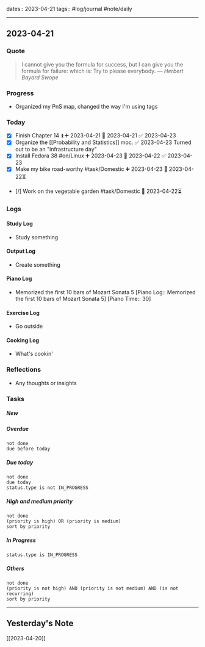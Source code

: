 dates:: 2023-04-21
tags:: #log/journal #note/daily 

---
## 2023-04-21

### Quote

> I cannot give you the formula for success, but I can give you the formula for failure: which is: Try to please everybody.
> — <cite>Herbert Bayard Swope</cite>


### Progress

- Organized my PnS map, changed the way I'm using tags

### Today

- [x] Finish Chapter 14 ⏫ ➕ 2023-04-21 🛫 2023-04-21 ✅ 2023-04-23
- [x] Organize the [[Probability and Statistics]] moc. ✅ 2023-04-23
Turned out to be an "infrastructure day"
- [x] Install Fedora 38 #on/Linux ➕ 2023-04-23 🛫 2023-04-22 ✅ 2023-04-23
- [x] Make my bike road-worthy #task/Domestic ➕ 2023-04-23 🛫 2023-04-22⏳ 
- [/] Work on the vegetable garden #task/Domestic 🛫 2023-04-22⏳ 


### Logs

#### Study Log

- Study something

#### Output Log

- Create something

#### Piano Log

- Memorized the first 10 bars of Mozart Sonata 5 [Piano Log:: Memorized the first 10 bars of Mozart Sonata 5]  [Piano Time:: 30]

#### Exercise Log

- Go outside

#### Cooking Log

- What's cookin'


### Reflections

- Any thoughts or insights

### Tasks

##### New


##### Overdue

```tasks
not done
due before today
```


##### Due today

```tasks
not done
due today
status.type is not IN_PROGRESS
```

##### High and medium priority

```tasks
not done
(priority is high) OR (priority is medium)
sort by priority
```

##### In Progress

```tasks
status.type is IN_PROGRESS
```

##### Others


```tasks
not done
(priority is not high) AND (priority is not medium) AND (is not recurring)
sort by priority
```


---
## Yesterday's Note

[[2023-04-20]]


